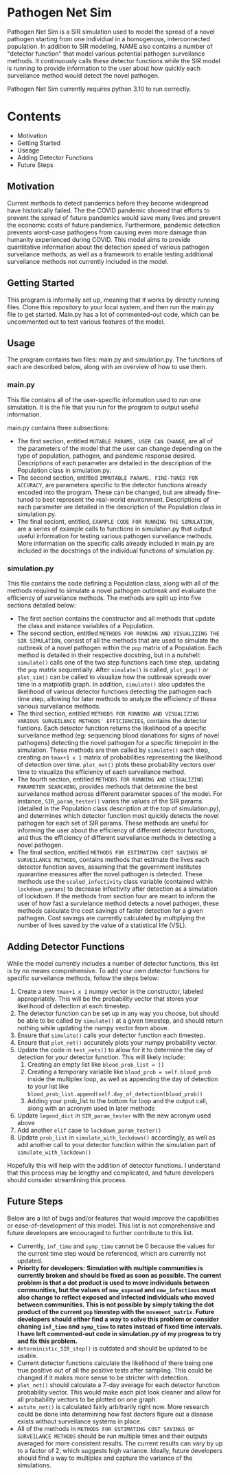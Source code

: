 # Pathogen Net Sim

Pathogen Net Sim is a SIR simulation used to model the spread of a novel pathogen starting from one individual in a homogenous, interconnected population. In addition to SIR modeling, NAME also contains a number of "detector function" that model various potential pathogen surveilance methods. It continuously calls these detector functions while the SIR model is running to provide information to the user about how quickly each surveilance method would detect the novel pathogen. 

Pathogen Net Sim currently requires python 3.10 to run correctly.

# Contents

- Motivation
- Getting Started
- Useage
- Adding Detector Functions
- Future Steps

## Motivation

Current methods to detect pandemics before they become widespread have historically failed. The the COVID pandemic showed that efforts to prevent the spread of future pandemics would save many lives and prevent the economic costs of future pandemics. Furthermore, pandemic detection prevents worst-case pathogens from causing even more damage than humanity experienced during COVID. This model aims to provide quantitative information about the detection speed of various pathogen surveilance methods, as well as a framework to enable testing additional surveilance methods not currently included in the model.

## Getting Started

This program is informally set up, meaning that it works by directly running files. Clone this repository to your local system, and then run the main.py file to get started. Main.py has a lot of commented-out code, which can be uncommented out to test various features of the model.

## Usage

The program contains two files: main.py and simulation.py. The functions of each are described below, along with an overview of how to use them.

### main.py

This file contains all of the user-specific information used to run one simulation. It is the file that you run for the program to output useful information. 

main.py contains three subsections:

- The first section, entitled `MUTABLE PARAMS, USER CAN CHANGE`, are all of the parameters of the model that the user can change depending on the type of population, pathogen, and pandemic response desired. Descriptions of each parameter are detailed in the description of the Population class in simulation.py.
- The second section, entitled `IMMUTABLE PARAMS, FINE-TUNED FOR ACCURACY`, are parameters specific to the detector functions already encoded into the program. These can be changed, but are already fine-tuned to best represent the real-world environment. Descriptions of each parameter are detailed in the description of the Population class in simulation.py.
- The final seciont, entitled, `EXAMPLE CODE FOR RUNNING THE SIMULATION`, are a series of example calls to functions in simulation.py that output useful information for testing various pathogen surveilance methods. More information on the specific calls already included in main.py are included in the docstrings of the individual functions of simulation.py.

### simulation.py

This file contains the code defining a Population class, along with all of the methods required to simulate a novel pathogen outbreak and evaluate the efficiency of surveilance methods. The methods are split up into five sections detailed below:

- The first section contains the constructor and all methods that update the class and instance variables of a Population.
- The second section, entitled `METHODS FOR RUNNING AND VISUALIZING THE SIR SIMULATION`, consist of all the methods that are used to simulate the outbreak of a novel pathogen within the `pop` matrix of a Population. Each method is detailed in their respective docstring, but in a nutshell: `simulate()` calls one of the two step functions each time step, updating the `pop` matrix sequentially. After `simulate()` is called, `plot_pop()` or `plot_sim()` can be called to visualize how the outbreak spreads over time in a matplotlib graph. In addition, `simulate()` also updates the likelihood of various detector functions detecting the pathogen each time step, allowing for later methods to analyze the efficiency of these various surveilance methods.
- The third section, entitled `METHODS FOR RUNNING AND VISUALIZING VARIOUS SURVEILANCE METHODS' EFFICIENCIES`, contains the detector funtions. Each detector function returns the likelihood of a specific surveilance method (eg: sequencing blood donations for signs of novel pathogens) detecting the novel pathogen for a specific timepoint in the simulation. These methods are then called by `simulate()` each step, creating an `tmax+1 x 1` matrix of probabilities representing the likelihood of detection over time. `plot_net()` plots these probability vectors over time to visualize the efficiency of each surveilance method.
- The fourth section, entitled `METHODS FOR RUNNING AND VISUALIZING PARAMETER SEARCHING`, provides methods that determine the best surveilance method across different parameter spaces of the model. For instance, `SIR_param_tester()` varies the values of the SIR params (detailed in the Population class description at the top of simulation.py), and determines which detector function most quickly detects the novel pathogen for each set of SIR params. These methods are useful for informing the user about the efficiency of different detector functions, and thus the efficiency of different surveilance methods in detecting a novel pathogen.
- The final section, entitled `METHODS FOR ESTIMATING COST SAVINGS OF SURVEILANCE METHODS`, contains methods that estimate the lives each detector function saves, assuming that the government institutes quarantine measures after the novel pathogen is detected. These methods use the `scaled_infectivity` class variable (contained within `lockdown_params`) to decrease infectivity after detection as a simulation of lockdown. If the methods from section four are meant to inform the user of how fast a survielance method detects a novel pathogen, these methods calculate the cost savings of faster detection for a given pathogen. Cost savings are currently calculated by multiplying the number of lives saved by the value of a statistical life (VSL). 

## Adding Detector Functions

While the model currently includes a number of detector functions, this list is by no means comprehensive. To add your own detector functions for specific surveilance methods, follow the steps below:

1. Create a new `tmax+1 x 1` numpy vector in the constructor, labeled appropriately. This will be the probability vector that stores your likelihood of detection at each timestep.
2. The detector function can be set up in any way you choose, but should be able to be called by `simulate()` at a given timestep, and should return nothing while updating the numpy vector from above.
3. Ensure that `simulate()` calls your detector function each timestep.
4. Ensure that `plot_net()` accurately plots your numpy probability vector.
5. Update the code in `test_nets()` to allow for it to determine the day of detection for your detector function. This will likely include:
    1. Creating an empty list like `blood_prob_list = []`
    2. Creating a temporary variable like `blood_prob = self.blood_prob` inside the multiplex loop, as well as appending the day of detection to your list like `blood_prob_list.append(self.day_of_detection(blood_prob))`
    3. Adding your prob_list to the bottom for loop and the output call, along with an acronym used in later methods
6. Update `legend_dict` in `SIR_param_tester` with the new acronym used above
7. Add another `elif` case to `lockdowm_param_tester()`
8. Update `prob_list` in `simulate_with_lockdown()` accordingly, as well as add another call to your detector function within the simulation part of `simulate_with_lockdown()`

Hopefully this will help with the addition of detector functions. I understand that this process may be lengthy and complicated, and future developers should consider streamlining this process.

## Future Steps

Below are a list of bugs and/or features that would improve the capabilities or ease-of-development of this model. This list is not comprehensive and future developers are encouraged to further contribute to this list.

- Currently, `inf_time` and `symp_time` cannot be 0 because the values for the current time step would be referenced, which are currently not updated.
- **Priority for developers: Simulation with multiple communities is currently broken and should be fixed as soon as possible. The current problem is that a dot product is used to move individuals between communities, but the values of `new_exposed` and `new_infectious` must also change to reflect exposed and infected individuals who moved between communities. This is not possible by simply taking the dot product of the current `pop` timestep with the `movement_matrix`. Future developers should either find a way to solve this problem or consider chaning `inf_time` and `symp_time` to rates instead of fixed time intervals. I have left commented-out code in simulation.py of my progress to try and fix this problem.**
- `deterministic_SIR_step()` is outdated and should be updated to be usable.
- Current detector functions calculate the likelihood of there being one true positive out of all the positive tests after sampling. This could be changed if it makes more sense to be stricter with detection.
- `plot_net()` should calculate a 7-day average for each detector function probability vector. This would make each plot look cleaner and allow for all probability vectors to be plotted on one graph.
- `astute_net()` is calculated fairly arbitrarily right now. More research could be done into determining how fast doctors figure out a disease exists without surveilance systems in place.
- All of the methods in `METHODS FOR ESTIMATING COST SAVINGS OF SURVEILANCE METHODS` should be run multiple times and their outputs averaged for more consistent results. The current results can vary by up to a factor of 2, which suggests high variance. Ideally, future developers should find a way to multiplex and capture the variance of the simulations.
